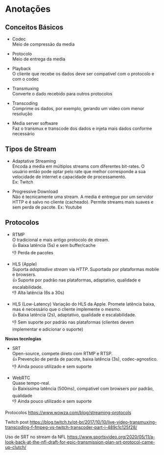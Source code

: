 # Anotações

## Conceitos Básicos

* Codec  
Meio de compressão da media

* Protocolo  
Meio de entrega da media

* Playback  
O cliente que recebe os dados deve ser compativel com o protocolo e com o codec

* Transmuxing  
Converte o dado recebido para outros protocolos

* Transcoding  
Comprime os dados, por exemplo, gerando um vídeo com menor resolução

* Media server software  
Faz o transmux e transcode dos dados e injeta mais dados conforme necessário

## Tipos de Stream

* Adaptative Streaming  
Encoda a media em múltiplos streams com diferentes bit-rates. O usuário então pode optar pelo rate que melhor corresponde a sua velocidade de internet e capacidade de processamento.  
Ex: Twitch

* Progressive Download  
Não é tecnicamente uma stream. A media é entregue por um servidor HTTP e é salvo no cliente (cacheado). Permite streams mais suaves e sem perda de pacote. 
Ex: Youtube

## Protocolos

* RTMP  
O tradicional e mais antigo protocolo de stream.  
👍 Baixa latência (5s) e sem buffer/cache   
👎 Perda de pacotes

* HLS (Apple)  
Suporta *adaptadive stream* via *HTTP*. Suportada por plataformas mobile e browsers.  
👍 Suporte por padrão nas plataformas, adaptativo, qualidade e escalabilidade.  
👎 Alta latência (6s a 30s)

* HLS (Low-Latency)
Variação do HLS da Apple. Promete latência baixa, mas é necessário que o cliente implemente o mesmo.  
👍 Baixa latência (2s), adaptativo, qualidade e escalabilidade.  
👎 Sem suporte por padrão nas plataformas (clientes devem implementar e adicionar o suporte)

**Novas tecnlogias**

* SRT  
Open-source, compete direto com RTMP e RTSP.  
👍 Prevenção de perda de pacote, baixa latência (3s), codec-agnostico.  
👎 Ainda pouco utilizado e sem suporte

* WebRTC  
Quase tempo-real.  
👍 Baixissima latência (500ms), compativel com browsers por padrão, qualidade  
👎 Ainda pouco utilizado e sem suporte

Protocolos
https://www.wowza.com/blog/streaming-protocols

Twitch post
https://blog.twitch.tv/pt-br/2017/10/10/live-video-transmuxing-transcoding-f-fmpeg-vs-twitch-transcoder-part-i-489c1c125f28/

Uso de SRT no stream da NFL
https://www.sportsvideo.org/2020/05/11/a-look-back-at-the-nfl-draft-for-epic-transmission-plan-srt-protocol-came-up-clutch/
